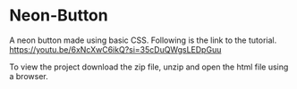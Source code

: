# Neon-Button

A neon button made using basic CSS. Following is the link to the tutorial. https://youtu.be/6xNcXwC6ikQ?si=35cDuQWgsLEDpGuu

To view the project download the zip file, unzip and open the html file using a browser.
